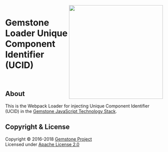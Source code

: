 
<img src="https://rawgit.com/gemstonejs/gemstone-artwork/master/gemstone-logo-white.svg" width="300" align="right" alt=""/>

Gemstone Loader Unique Component Identifier (UCID)
==================================================

<p/>
<img src="https://nodei.co/npm/gemstone-loader-ucid.png?downloads=true&stars=true" alt=""/>
<p/>
<img src="https://david-dm.org/rse/gemstone-loader-ucid.png" alt=""/>

About
-----

This is the Webpack Loader for injecting Unique Component Identifier (UCID) in the
[Gemstone JavaScript Technology Stack](http://gemstonejs.com).

Copyright &amp; License
-----------------------

Copyright &copy; 2016-2018 [Gemstone Project](http://gemstonejs.com)<br/>
Licensed under [Apache License 2.0](https://spdx.org/licenses/Apache-2.0)

